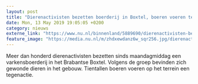 ```yaml
---
layout: post
title: "Dierenactivisten bezetten boerderij in Boxtel, boeren voeren tegenactie"
date: Mon, 13 May 2019 19:05:05 +0200
category: nieuws
externe_link: "https://www.nu.nl/binnenland/5889690/dierenactivisten-bezetten-boerderij-in-boxtel-boeren-voeren-tegenactie.html"
feature_image: "https://media.nu.nl/m/zhdxewdanz6w_sqr256.jpg/dierenactivisten-bezetten-boerderij-in-boxtel-boeren-voeren-tegenactie.jpg"
---
```


Meer dan honderd dierenactivisten bezetten sinds maandagmiddag een varkensboerderij in het Brabantse Boxtel. Volgens de groep bevinden zich gewonde dieren in het gebouw. Tientallen boeren voeren op het terrein een tegenactie.
